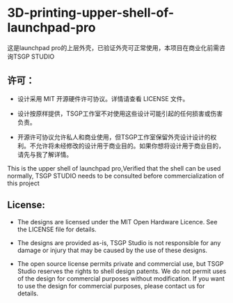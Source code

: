 # 3D-printing-upper-shell-of-launchpad-pro


这是launchpad pro的上层外壳，已验证外壳可正常使用，本项目在商业化前需咨询TSGP STUDIO

## 许可：
* 设计采用 MIT 开源硬件许可协议。详情请查看 LICENSE 文件。

* 设计按原样提供，TSGP工作室不对使用这些设计可能引起的任何损害或伤害负责。

* 开源许可协议允许私人和商业使用，但TSGP工作室保留外壳设计设计的权利。不允许将未经修改的设计用于商业目的。如果你想将设计用于商业目的，请先与我了解详情。


This is the upper shell of launchpad pro,Verified that the shell can be used normally, TSGP STUDIO needs to be consulted before commercialization of this project

## License:

* The designs are licensed under the MIT Open Hardware Licence. See the LICENSE file for details.

* The designs are provided as-is, TSGP Studio is not responsible for any damage or injury that may be caused by the use of these designs.

* The open source license permits private and commercial use, but TSGP Studio reserves the rights to shell design patents. We do not permit uses of the design for commercial purposes without modification. If you want to use the design for commercial purposes, please contact us for details.
